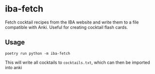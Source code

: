 # iba-fetch

Fetch cocktail recipes from the IBA website and write them to a file compatible with Anki. Useful for creating cocktail flash cards.

## Usage

```
poetry run python -m iba-fetch
```

This will write all cocktails to `cocktails.txt`, which can then be imported into anki